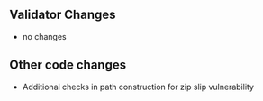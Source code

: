 ## Validator Changes

* no changes

## Other code changes

* Additional checks in path construction for zip slip vulnerability
